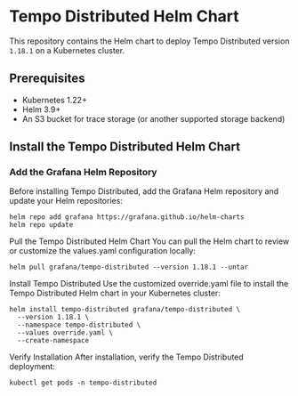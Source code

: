 # Tempo Distributed Helm Chart

This repository contains the Helm chart to deploy Tempo Distributed version `1.18.1` on a Kubernetes cluster.

## Prerequisites

- Kubernetes 1.22+
- Helm 3.9+
- An S3 bucket for trace storage (or another supported storage backend)

## Install the Tempo Distributed Helm Chart

### Add the Grafana Helm Repository

Before installing Tempo Distributed, add the Grafana Helm repository and update your Helm repositories:

```
helm repo add grafana https://grafana.github.io/helm-charts
helm repo update
```
Pull the Tempo Distributed Helm Chart
You can pull the Helm chart to review or customize the values.yaml configuration locally:

```
helm pull grafana/tempo-distributed --version 1.18.1 --untar
```
Install Tempo Distributed
Use the customized override.yaml file to install the Tempo Distributed Helm chart in your Kubernetes cluster:

```
helm install tempo-distributed grafana/tempo-distributed \
  --version 1.18.1 \
  --namespace tempo-distributed \
  --values override.yaml \
  --create-namespace
```
Verify Installation
After installation, verify the Tempo Distributed deployment:

```
kubectl get pods -n tempo-distributed
```
